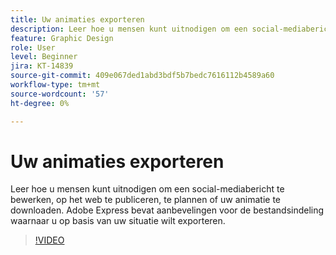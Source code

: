 ```yaml
---
title: Uw animaties exporteren
description: Leer hoe u mensen kunt uitnodigen om een social-mediabericht te bewerken, op het web te publiceren, te plannen of uw animatie te downloaden
feature: Graphic Design
role: User
level: Beginner
jira: KT-14839
source-git-commit: 409e067ded1abd3bdf5b7bedc7616112b4589a60
workflow-type: tm+mt
source-wordcount: '57'
ht-degree: 0%

---
```


# Uw animaties exporteren

Leer hoe u mensen kunt uitnodigen om een social-mediabericht te bewerken, op het web te publiceren, te plannen of uw animatie te downloaden. Adobe Express bevat aanbevelingen voor de bestandsindeling waarnaar u op basis van uw situatie wilt exporteren.

>[!VIDEO](https://video.tv.adobe.com/v/3426985?quality=12&learn=on&hidetitle=true)
